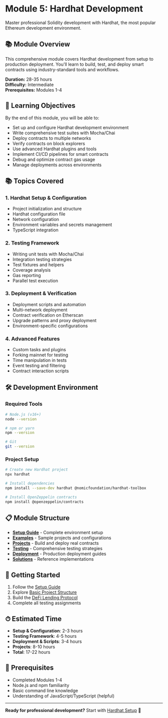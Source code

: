 # Module 5: Hardhat Development

Master professional Solidity development with Hardhat, the most popular Ethereum development environment.

## 📚 Module Overview

This comprehensive module covers Hardhat development from setup to production deployment. You'll learn to build, test, and deploy smart contracts using industry-standard tools and workflows.

**Duration:** 28-35 hours  
**Difficulty:** Intermediate  
**Prerequisites:** Modules 1-4

## 🎯 Learning Objectives

By the end of this module, you will be able to:

- Set up and configure Hardhat development environment
- Write comprehensive test suites with Mocha/Chai
- Deploy contracts to multiple networks
- Verify contracts on block explorers
- Use advanced Hardhat plugins and tools
- Implement CI/CD pipelines for smart contracts
- Debug and optimize contract gas usage
- Manage deployments across environments

## 📚 Topics Covered

### 1. Hardhat Setup & Configuration

- Project initialization and structure
- Hardhat configuration file
- Network configuration
- Environment variables and secrets management
- TypeScript integration

### 2. Testing Framework

- Writing unit tests with Mocha/Chai
- Integration testing strategies
- Test fixtures and helpers
- Coverage analysis
- Gas reporting
- Parallel test execution

### 3. Deployment & Verification

- Deployment scripts and automation
- Multi-network deployment
- Contract verification on Etherscan
- Upgrade patterns and proxy deployment
- Environment-specific configurations

### 4. Advanced Features

- Custom tasks and plugins
- Forking mainnet for testing
- Time manipulation in tests
- Event testing and filtering
- Contract interaction scripts

## 🛠 Development Environment

### Required Tools

```bash
# Node.js (v16+)
node --version

# npm or yarn
npm --version

# Git
git --version
```

### Project Setup

```bash
# Create new Hardhat project
npx hardhat

# Install dependencies
npm install --save-dev hardhat @nomicfoundation/hardhat-toolbox

# Install OpenZeppelin contracts
npm install @openzeppelin/contracts
```

## 📋 Module Structure

- [**Setup Guide**](./setup/) - Complete environment setup
- [**Examples**](./examples/) - Sample projects and configurations
- [**Projects**](./projects/) - Build and deploy real contracts
- [**Testing**](./testing/) - Comprehensive testing strategies
- [**Deployment**](./deployment/) - Production deployment guides
- [**Solutions**](./solutions/) - Reference implementations

## 🚀 Getting Started

1. Follow the [Setup Guide](./setup/README.md)
2. Explore [Basic Project Structure](./examples/01-basic-setup/)
3. Build the [DeFi Lending Protocol](./projects/01-lending-protocol/)
4. Complete all testing assignments

## ⏱ Estimated Time

- **Setup & Configuration**: 2-3 hours
- **Testing Framework**: 4-5 hours
- **Deployment & Scripts**: 3-4 hours
- **Projects**: 8-10 hours
- **Total**: 17-22 hours

## 📖 Prerequisites

- Completed Modules 1-4
- Node.js and npm familiarity
- Basic command line knowledge
- Understanding of JavaScript/TypeScript (helpful)

---

**Ready for professional development?** Start with [Hardhat Setup](./setup/README.md) 🔧
